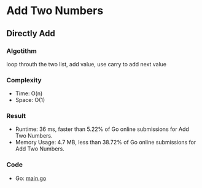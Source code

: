 # Add Two Numbers
## Directly Add
### Algotithm
loop throuth the two list, add value, use carry to add next value
### Complexity
- Time: O(n)
- Space: O(1)
### Result
- Runtime: 36 ms, faster than 5.22% of Go online submissions for Add Two Numbers.
- Memory Usage: 4.7 MB, less than 38.72% of Go online submissions for Add Two Numbers.
### Code
- Go: [main.go](#maingo)